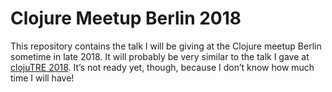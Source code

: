 # Clojure Meetup Berlin 2018

This repository contains the talk I will be giving at the Clojure meetup Berlin
sometime in late 2018. It will probably be very similar to the talk I gave at
[clojuTRE 2018](/clojuTRE-2018). It’s not ready yet, though, because I don’t
know how much time I will have!
